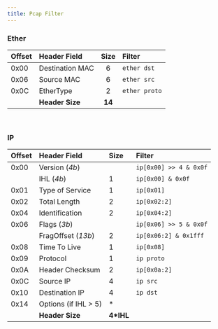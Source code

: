 ```yaml
---
title: Pcap Filter
---
```



### Ether
| Offset | Header Field     | Size    | Filter    |
|:-----|:-------------------|:-------:|:----------|
| 0x00  | Destination MAC   | 6       | `ether dst` |
| 0x06  | Source MAC        | 6       | `ether src` |
| 0x0C  | EtherType         | 2       | `ether proto` |
|       | **Header Size**   | **14**  |           |

<br>

### IP
| Offset | Header Field     | Size| Filter |
|:-----|:-------------------|:----|:-----------------------|
| 0x00 | Version (*4b*)     |     | `ip[0x00] >> 4 & 0x0f` |
|      | IHL (*4b*)         | 1   | `ip[0x00] & 0x0f` |
| 0x01 | Type of Service    | 1   | `ip[0x01]` |
| 0x02 | Total Length       | 2   | `ip[0x02:2]` |
| 0x04 | Identification     | 2   | `ip[0x04:2]` |
| 0x06 | Flags (*3b*)       |     | `ip[0x06] >> 5 & 0x0f` |
|      | FragOffset (*13b*) | 2   | `ip[0x06:2] & 0x1fff` |
| 0x08 | Time To Live       | 1   | `ip[0x08]` |
| 0x09 | Protocol           | 1   | `ip proto` |
| 0x0A | Header Checksum    | 2   | `ip[0x0a:2]` |
| 0x0C | Source IP          | 4   | `ip src` |
| 0x10 | Destination IP     | 4   | `ip dst` |
| 0x14 | Options (if IHL > 5) | * |         |
|      | **Header Size**    | **4\*IHL**| |

